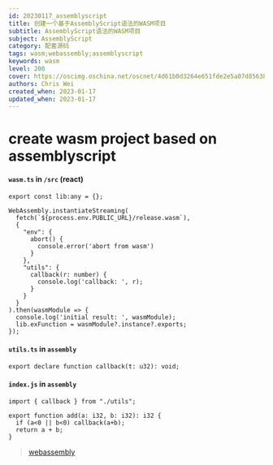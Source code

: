 ```yaml
---
id: 20230117_assemblyscript
title: 创建一个基于AssemblyScript语法的WASM项目
subtitle: AssemblyScript语法的WASM项目
subject: AssemblyScript
category: 配套源码
tags: wasm;webassembly;assemblyscript
keywords: wasm
level: 200
cover: https://oscimg.oschina.net/oscnet/4d61b0d3264e651fde2e5a07d856381323d.jpg
authors: Chris Wei
created_when: 2023-01-17
updated_when: 2023-01-17
---
```


# create wasm project based on assemblyscript

#### `wasm.ts` in `/src` (react)

```
export const lib:any = {};

WebAssembly.instantiateStreaming(
  fetch(`${process.env.PUBLIC_URL}/release.wasm`),
  {
    "env": {
      abort() {
        console.error('abort from wasm')
      }
    },
    "utils": {
      callback(r: number) {
        console.log('callback: ', r);
      }
    }
  }
).then(wasmModule => {
  console.log('initial result: ', wasmModule);
  lib.exFunction = wasmModule?.instance?.exports;
});
```

#### `utils.ts` in `assembly`

```
export declare function callback(t: u32): void;
```

#### `index.js` in `assembly`

```
import { callback } from "./utils";

export function add(a: i32, b: i32): i32 {
  if (a<0 || b<0) callback(a+b);
  return a + b;
}
```

> [webassembly](https://webassembly.org/)
